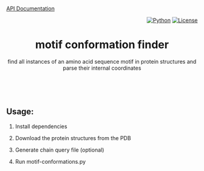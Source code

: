 
<br>

[API Documentation](https://motif-conformation-finder.readthedocs.io/en/latest/)
<div align = right>
  
[![Python](https://img.shields.io/badge/Python-3.11-informational?style=flat-square&logo=appveyor)](https://www.python.org/)
[![License](https://img.shields.io/github/license/falategan/motif-conformation-finder?style=flat-square)](/LICENCE)

</div>

<div align = center>
  
# motif conformation finder
find all instances of an amino acid sequence motif in protein structures and parse their internal coordinates
  
</div>


<br>


<br>

<br>

## Usage:

 1. Install dependencies

 2. Download the protein structures from the PDB

 3. Generate chain query file (optional)

 4. Run motif-conformations.py


 


